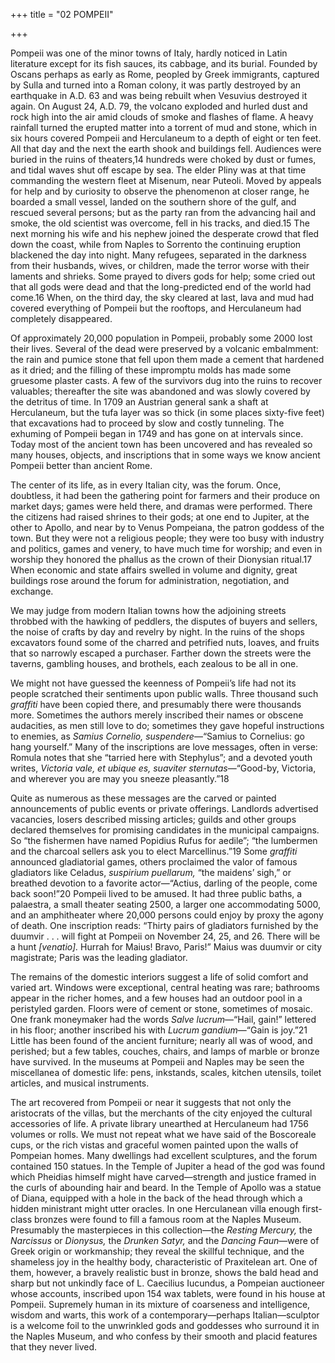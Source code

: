 +++
title = "02 POMPEII"

+++

Pompeii was one of the minor towns of Italy, hardly noticed in Latin literature except for its fish sauces, its cabbage, and its burial. Founded by Oscans perhaps as early as Rome, peopled by Greek immigrants, captured by Sulla and turned into a Roman colony, it was partly destroyed by an earthquake in A.D. 63 and was being rebuilt when Vesuvius destroyed it again. On August 24, A.D. 79, the volcano exploded and hurled dust and rock high into the air amid clouds of smoke and flashes of flame. A heavy rainfall turned the erupted matter into a torrent of mud and stone, which in six hours covered Pompeii and Herculaneum to a depth of eight or ten feet. All that day and the next the earth shook and buildings fell. Audiences were buried in the ruins of theaters,14 hundreds were choked by dust or fumes, and tidal waves shut off escape by sea. The elder Pliny was at that time commanding the western fleet at Misenum, near Puteoli. Moved by appeals for help and by curiosity to observe the phenomenon at closer range, he boarded a small vessel, landed on the southern shore of the gulf, and rescued several persons; but as the party ran from the advancing hail and smoke, the old scientist was overcome, fell in his tracks, and died.15 The next morning his wife and his nephew joined the desperate crowd that fled down the coast, while from Naples to Sorrento the continuing eruption blackened the day into night. Many refugees, separated in the darkness from their husbands, wives, or children, made the terror worse with their laments and shrieks. Some prayed to divers gods for help; some cried out that all gods were dead and that the long-predicted end of the world had come.16 When, on the third day, the sky cleared at last, lava and mud had covered everything of Pompeii but the rooftops, and Herculaneum had completely disappeared.

Of approximately 20,000 population in Pompeii, probably some 2000 lost their lives. Several of the dead were preserved by a volcanic embalmment: the rain and pumice stone that fell upon them made a cement that hardened as it dried; and the filling of these impromptu molds has made some gruesome plaster casts. A few of the survivors dug into the ruins to recover valuables; thereafter the site was abandoned and was slowly covered by the detritus of time. In 1709 an Austrian general sank a shaft at Herculaneum, but the tufa layer was so thick \(in some places sixty-five feet\) that excavations had to proceed by slow and costly tunneling. The exhuming of Pompeii began in 1749 and has gone on at intervals since. Today most of the ancient town has been uncovered and has revealed so many houses, objects, and inscriptions that in some ways we know ancient Pompeii better than ancient Rome.

The center of its life, as in every Italian city, was the forum. Once, doubtless, it had been the gathering point for farmers and their produce on market days; games were held there, and dramas were performed. There the citizens had raised shrines to their gods; at one end to Jupiter, at the other to Apollo, and near by to Venus Pompeiana, the patron goddess of the town. But they were not a religious people; they were too busy with industry and politics, games and venery, to have much time for worship; and even in worship they honored the phallus as the crown of their Dionysian ritual.17 When economic and state affairs swelled in volume and dignity, great buildings rose around the forum for administration, negotiation, and exchange.

We may judge from modern Italian towns how the adjoining streets throbbed with the hawking of peddlers, the disputes of buyers and sellers, the noise of crafts by day and revelry by night. In the ruins of the shops excavators found some of the charred and petrified nuts, loaves, and fruits that so narrowly escaped a purchaser. Farther down the streets were the taverns, gambling houses, and brothels, each zealous to be all in one.

We might not have guessed the keenness of Pompeii’s life had not its people scratched their sentiments upon public walls. Three thousand such *graffiti* have been copied there, and presumably there were thousands more. Sometimes the authors merely inscribed their names or obscene audacities, as men still love to do; sometimes they gave hopeful instructions to enemies, as *Samius Cornelio, suspendere*—“Samius to Cornelius: go hang yourself.” Many of the inscriptions are love messages, often in verse: Romula notes that she “tarried here with Stephylus”; and a devoted youth writes, *Victoria vale, et ubique es, suaviter sternutas*—“Good-by, Victoria, and wherever you are may you sneeze pleasantly.”18

Quite as numerous as these messages are the carved or painted announcements of public events or private offerings. Landlords advertised vacancies, losers described missing articles; guilds and other groups declared themselves for promising candidates in the municipal campaigns. So “the fishermen have named Popidius Rufus for aedile”; “the lumbermen and the charcoal sellers ask you to elect Marcellinus.”19 Some *graffiti* announced gladiatorial games, others proclaimed the valor of famous gladiators like Celadus, *suspirium puellarum,* “the maidens’ sigh,” or breathed devotion to a favorite actor—“Actius, darling of the people, come back soon\!”20 Pompeii lived to be amused. It had three public baths, a palaestra, a small theater seating 2500, a larger one accommodating 5000, and an amphitheater where 20,000 persons could enjoy by proxy the agony of death. One inscription reads: “Thirty pairs of gladiators furnished by the duumvir . . . will fight at Pompeii on November 24, 25, and 26. There will be a hunt *\[venatio\].* Hurrah for Maius\! Bravo, Paris\!” Maius was duumvir or city magistrate; Paris was the leading gladiator.

The remains of the domestic interiors suggest a life of solid comfort and varied art. Windows were exceptional, central heating was rare; bathrooms appear in the richer homes, and a few houses had an outdoor pool in a peristyled garden. Floors were of cement or stone, sometimes of mosaic. One frank moneymaker had the words *Salve lucrum*—“Hail, gain\!” lettered in his floor; another inscribed his with *Lucrum gandium*—“Gain is joy.”21 Little has been found of the ancient furniture; nearly all was of wood, and perished; but a few tables, couches, chairs, and lamps of marble or bronze have survived. In the museums at Pompeii and Naples may be seen the miscellanea of domestic life: pens, inkstands, scales, kitchen utensils, toilet articles, and musical instruments.

The art recovered from Pompeii or near it suggests that not only the aristocrats of the villas, but the merchants of the city enjoyed the cultural accessories of life. A private library unearthed at Herculaneum had 1756 volumes or rolls. We must not repeat what we have said of the Boscoreale cups, or the rich vistas and graceful women painted upon the walls of Pompeian homes. Many dwellings had excellent sculptures, and the forum contained 150 statues. In the Temple of Jupiter a head of the god was found which Pheidias himself might have carved—strength and justice framed in the curls of abounding hair and beard. In the Temple of Apollo was a statue of Diana, equipped with a hole in the back of the head through which a hidden ministrant might utter oracles. In one Herculanean villa enough first-class bronzes were found to fill a famous room at the Naples Museum. Presumably the masterpieces in this collection—the *Resting Mercury,* the *Narcissus* or *Dionysus,* the *Drunken Satyr,* and the *Dancing Faun*—were of Greek origin or workmanship; they reveal the skillful technique, and the shameless joy in the healthy body, characteristic of Praxitelean art. One of them, however, a bravely realistic bust in bronze, shows the bald head and sharp but not unkindly face of L. Caecilius Iucundus, a Pompeian auctioneer whose accounts, inscribed upon 154 wax tablets, were found in his house at Pompeii. Supremely human in its mixture of coarseness and intelligence, wisdom and warts, this work of a contemporary—perhaps Italian—sculptor is a welcome foil to the unwrinkled gods and goddesses who surround it in the Naples Museum, and who confess by their smooth and placid features that they never lived.


